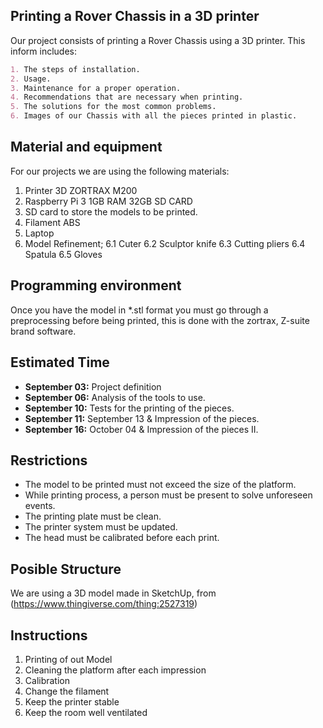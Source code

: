 ## Printing a Rover Chassis in a 3D printer
Our project consists of printing a Rover Chassis using a 3D printer. This inform includes:

```markdown
1. The steps of installation.
2. Usage.
3. Maintenance for a proper operation.
4. Recommendations that are necessary when printing.
5. The solutions for the most common problems.
6. Images of our Chassis with all the pieces printed in plastic.
```
## Material and equipment

For our projects we are using the following materials:
1. Printer 3D ZORTRAX M200
2. Raspberry Pi 3 1GB RAM 32GB SD CARD
3. SD card to store the models to be printed.
4. Filament ABS
5. Laptop    
6. Model Refinement;
   6.1 Cuter
   6.2 Sculptor knife
   6.3 Cutting pliers
   6.4 Spatula
   6.5 Gloves
   
## Programming environment
Once you have the model in *.stl format you must go through a preprocessing before being printed, this is done with the zortrax, Z-suite brand software.

## Estimated Time

- **September 03:**  Project definition 
- **September 06:**  Analysis of the tools to use.
- **September 10:**  Tests for the printing of the pieces.
- **September 11:**  September 13   & Impression of the pieces.
- **September 16:**  October 04  & Impression of the pieces II.

## Restrictions

- The model to be printed must not exceed the size of the platform.
- While printing process, a person must be present to solve unforeseen events.
- The printing plate must be clean.
- The printer system must be updated.
- The head must be calibrated before each print.

## Posible Structure

We are using a 3D model made in SketchUp, from (https://www.thingiverse.com/thing:2527319)


## Instructions

1. Printing of out Model
2. Cleaning the platform after each impression
3. Calibration
4. Change the filament
5. Keep the printer stable
6. Keep the room well ventilated

